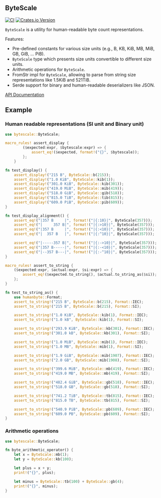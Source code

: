 ## ByteScale

[![CI](https://github.com/lthiery/humanbyte/actions/workflows/rust.yaml/badge.svg)](https://github.com/lthiery/humanbyte/actions/workflows/rust.yaml)
[![Crates.io Version](https://img.shields.io/crates/v/bytescale.svg)](https://crates.io/crates/bytescale)

`ByteScale` is a utility for human-readable byte count representations.

Features:

- Pre-defined constants for various size units (e.g., B, KB, KiB, MB, MiB, GB, GiB, ... PiB).
- `ByteScale` type which presents size units convertible to different size units.
- Arithmetic operations for `ByteScale`.
- FromStr impl for `ByteScale`, allowing to parse from string size representations like 1.5KiB and 521TiB.
- Serde support for binary and human-readable deserializers like JSON.

[API Documentation](https://docs.rs/bytescale)

## Example

### Human readable representations (SI unit and Binary unit)

```rust
use bytescale::ByteScale;

macro_rules! assert_display {
        ($expected:expr, $bytescale:expr) => {
            assert_eq!($expected, format!("{}", $bytescale));
        };
    }

fn test_display() {
    assert_display!("215 B", ByteScale::b(215));
    assert_display!("1.0 KiB", ByteScale::kib(1));
    assert_display!("301.0 KiB", ByteScale::kib(301));
    assert_display!("419.0 MiB", ByteScale::mib(419));
    assert_display!("518.0 GiB", ByteScale::gib(518));
    assert_display!("815.0 TiB", ByteScale::tib(815));
    assert_display!("609.0 PiB", ByteScale::pib(609));
}

fn test_display_alignment() {
    assert_eq!("|357 B     |", format!("|{:10}|", ByteScale(357)));
    assert_eq!("|     357 B|", format!("|{:>10}|", ByteScale(357)));
    assert_eq!("|357 B     |", format!("|{:<10}|", ByteScale(357)));
    assert_eq!("|  357 B   |", format!("|{:^10}|", ByteScale(357)));

    assert_eq!("|-----357 B|", format!("|{:->10}|", ByteScale(357)));
    assert_eq!("|357 B-----|", format!("|{:-<10}|", ByteScale(357)));
    assert_eq!("|--357 B---|", format!("|{:-^10}|", ByteScale(357)));
}

macro_rules! assert_to_string {
    ($expected:expr, $actual:expr, $si:expr) => {
        assert_eq!($expected.to_string(), $actual.to_string_as($si));
    };
}

fn test_to_string_as() {
    use humanbyte::Format;
    assert_to_string!("215 B", ByteScale::b(215), Format::IEC);
    assert_to_string!("215 B", ByteScale::b(215), Format::SI);

    assert_to_string!("1.0 KiB", ByteScale::kib(1), Format::IEC);
    assert_to_string!("1.0 kB", ByteScale::kib(1), Format::SI);

    assert_to_string!("293.9 KiB", ByteScale::kb(301), Format::IEC);
    assert_to_string!("301.0 kB", ByteScale::kb(301), Format::SI);

    assert_to_string!("1.0 MiB", ByteScale::mib(1), Format::IEC);
    assert_to_string!("1.0 MB", ByteScale::mib(1), Format::SI);

    assert_to_string!("1.9 GiB", ByteScale::mib(1907), Format::IEC);
    assert_to_string!("2.0 GB", ByteScale::mib(1908), Format::SI);

    assert_to_string!("399.6 MiB", ByteScale::mb(419), Format::IEC);
    assert_to_string!("419.0 MB", ByteScale::mb(419), Format::SI);

    assert_to_string!("482.4 GiB", ByteScale::gb(518), Format::IEC);
    assert_to_string!("518.0 GB", ByteScale::gb(518), Format::SI);

    assert_to_string!("741.2 TiB", ByteScale::tb(815), Format::IEC);
    assert_to_string!("815.0 TB", ByteScale::tb(815), Format::SI);

    assert_to_string!("540.9 PiB", ByteScale::pb(609), Format::IEC);
    assert_to_string!("609.0 PB", ByteScale::pb(609), Format::SI);
}
```

### Arithmetic operations

```rust
use bytescale::ByteScale;

fn byte_arithmetic_operator() {
    let x = ByteScale::mb(1);
    let y = ByteScale::kb(100);

    let plus = x + y;
    print!("{}", plus);

    let minus = ByteScale::tb(100) + ByteScale::gb(4);
    print!("{}", minus);
}
```
